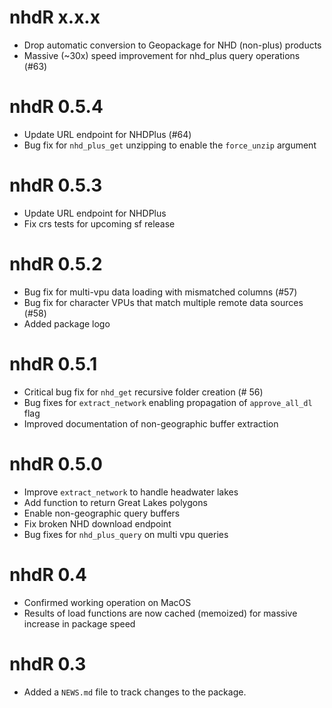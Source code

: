# nhdR x.x.x

* Drop automatic conversion to Geopackage for NHD (non-plus) products
* Massive (~30x) speed improvement for nhd_plus query operations (#63)

# nhdR 0.5.4

* Update URL endpoint for NHDPlus (#64)
* Bug fix for `nhd_plus_get` unzipping to enable the `force_unzip` argument

# nhdR 0.5.3

* Update URL endpoint for NHDPlus
* Fix crs tests for upcoming sf release

# nhdR 0.5.2

* Bug fix for multi-vpu data loading with mismatched columns (#57)
* Bug fix for character VPUs that match multiple remote data sources (#58)
* Added package logo

# nhdR 0.5.1

* Critical bug fix for `nhd_get` recursive folder creation (# 56)
* Bug fixes for `extract_network` enabling propagation of `approve_all_dl` flag
* Improved documentation of non-geographic buffer extraction

# nhdR 0.5.0

* Improve `extract_network` to handle headwater lakes 
* Add function to return Great Lakes polygons
* Enable non-geographic query buffers
* Fix broken NHD download endpoint
* Bug fixes for `nhd_plus_query` on multi vpu queries

# nhdR 0.4

* Confirmed working operation on MacOS
* Results of load functions are now cached (memoized) for massive increase in package speed

# nhdR 0.3

* Added a `NEWS.md` file to track changes to the package.



